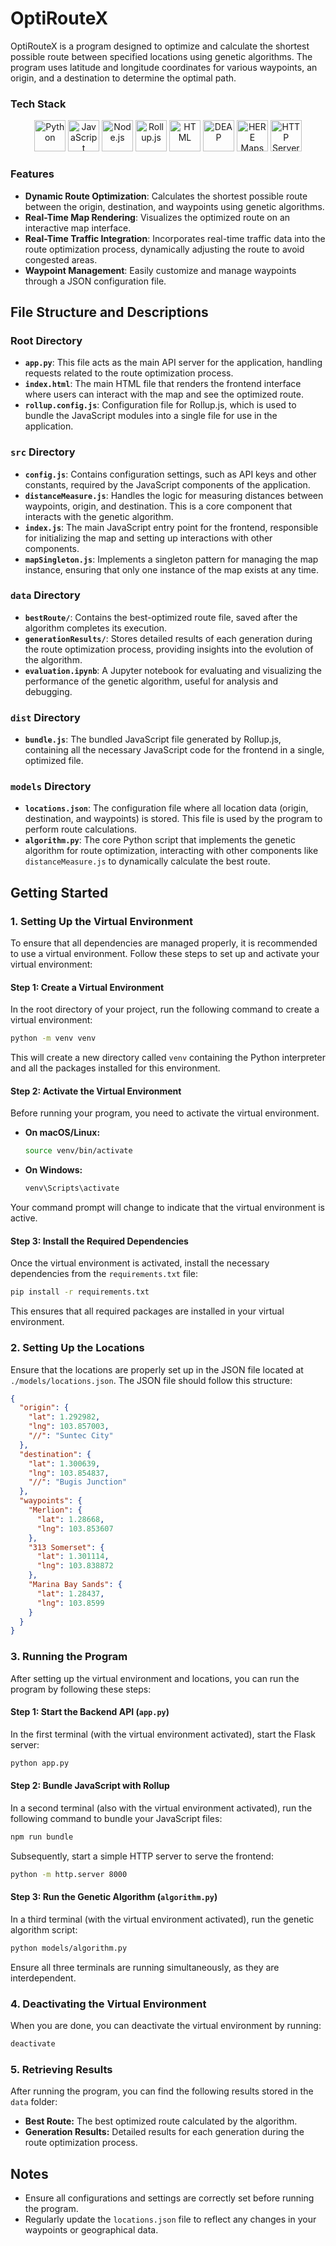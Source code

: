 # OptiRouteX

OptiRouteX is a program designed to optimize and calculate the shortest possible route between specified locations using genetic algorithms. The program uses latitude and longitude coordinates for various waypoints, an origin, and a destination to determine the optimal path.

### Tech Stack

<p align="center">
  <img src="https://img.shields.io/badge/-Python-333?style=flat&logo=python" alt="Python" height="50"/>
  <img src="https://img.shields.io/badge/-JavaScript-333?style=flat&logo=javascript" alt="JavaScript" height="50"/>
  <img src="https://img.shields.io/badge/-Node.js-333?style=flat&logo=node.js" alt="Node.js" height="50"/>
  <img src="https://img.shields.io/badge/-Rollup.js-333?style=flat&logo=rollup.js" alt="Rollup.js" height="50"/>
  <img src="https://img.shields.io/badge/-HTML-333?style=flat&logo=html5" alt="HTML" height="50"/>
  <img src="https://img.shields.io/badge/-DEAP-333?style=flat&logo=python" alt="DEAP" height="50"/>
  <img src="https://img.shields.io/badge/-HERE%20Maps%20API-333?style=flat&logo=here" alt="HERE Maps API" height="50"/>
  <img src="https://img.shields.io/badge/-HTTP%20Server-333?style=flat&logo=apache" alt="HTTP Server" height="50"/>
</p>

### Features

- **Dynamic Route Optimization**: Calculates the shortest possible route between the origin, destination, and waypoints using genetic algorithms.
- **Real-Time Map Rendering**: Visualizes the optimized route on an interactive map interface.
- **Real-Time Traffic Integration**: Incorporates real-time traffic data into the route optimization process, dynamically adjusting the route to avoid congested areas.
- **Waypoint Management**: Easily customize and manage waypoints through a JSON configuration file.

## File Structure and Descriptions

### Root Directory

- **`app.py`**: This file acts as the main API server for the application, handling requests related to the route optimization process.
- **`index.html`**: The main HTML file that renders the frontend interface where users can interact with the map and see the optimized route.
- **`rollup.config.js`**: Configuration file for Rollup.js, which is used to bundle the JavaScript modules into a single file for use in the application.

### `src` Directory

- **`config.js`**: Contains configuration settings, such as API keys and other constants, required by the JavaScript components of the application.
- **`distanceMeasure.js`**: Handles the logic for measuring distances between waypoints, origin, and destination. This is a core component that interacts with the genetic algorithm.
- **`index.js`**: The main JavaScript entry point for the frontend, responsible for initializing the map and setting up interactions with other components.
- **`mapSingleton.js`**: Implements a singleton pattern for managing the map instance, ensuring that only one instance of the map exists at any time.

### `data` Directory

- **`bestRoute/`**: Contains the best-optimized route file, saved after the algorithm completes its execution.
- **`generationResults/`**: Stores detailed results of each generation during the route optimization process, providing insights into the evolution of the algorithm.
- **`evaluation.ipynb`**: A Jupyter notebook for evaluating and visualizing the performance of the genetic algorithm, useful for analysis and debugging.

### `dist` Directory

- **`bundle.js`**: The bundled JavaScript file generated by Rollup.js, containing all the necessary JavaScript code for the frontend in a single, optimized file.

### `models` Directory

- **`locations.json`**: The configuration file where all location data (origin, destination, and waypoints) is stored. This file is used by the program to perform route calculations.
- **`algorithm.py`**: The core Python script that implements the genetic algorithm for route optimization, interacting with other components like `distanceMeasure.js` to dynamically calculate the best route.

## Getting Started

### 1. Setting Up the Virtual Environment

To ensure that all dependencies are managed properly, it is recommended to use a virtual environment. Follow these steps to set up and activate your virtual environment:

#### Step 1: Create a Virtual Environment

In the root directory of your project, run the following command to create a virtual environment:

```bash
python -m venv venv
```

This will create a new directory called `venv` containing the Python interpreter and all the packages installed for this environment.

#### Step 2: Activate the Virtual Environment

Before running your program, you need to activate the virtual environment.

- **On macOS/Linux:**

  ```bash
  source venv/bin/activate
  ```

- **On Windows:**
  ```bash
  venv\Scripts\activate
  ```

Your command prompt will change to indicate that the virtual environment is active.

#### Step 3: Install the Required Dependencies

Once the virtual environment is activated, install the necessary dependencies from the `requirements.txt` file:

```bash
pip install -r requirements.txt
```

This ensures that all required packages are installed in your virtual environment.

### 2. Setting Up the Locations

Ensure that the locations are properly set up in the JSON file located at `./models/locations.json`. The JSON file should follow this structure:

```json
{
  "origin": {
    "lat": 1.292982,
    "lng": 103.857003,
    "//": "Suntec City"
  },
  "destination": {
    "lat": 1.300639,
    "lng": 103.854837,
    "//": "Bugis Junction"
  },
  "waypoints": {
    "Merlion": {
      "lat": 1.28668,
      "lng": 103.853607
    },
    "313 Somerset": {
      "lat": 1.301114,
      "lng": 103.838872
    },
    "Marina Bay Sands": {
      "lat": 1.28437,
      "lng": 103.8599
    }
  }
}
```

### 3. Running the Program

After setting up the virtual environment and locations, you can run the program by following these steps:

#### Step 1: Start the Backend API (`app.py`)

In the first terminal (with the virtual environment activated), start the Flask server:

```bash
python app.py
```

#### Step 2: Bundle JavaScript with Rollup

In a second terminal (also with the virtual environment activated), run the following command to bundle your JavaScript files:

```bash
npm run bundle
```

Subsequently, start a simple HTTP server to serve the frontend:

```bash
python -m http.server 8000
```

#### Step 3: Run the Genetic Algorithm (`algorithm.py`)

In a third terminal (with the virtual environment activated), run the genetic algorithm script:

```bash
python models/algorithm.py
```

Ensure all three terminals are running simultaneously, as they are interdependent.

### 4. Deactivating the Virtual Environment

When you are done, you can deactivate the virtual environment by running:

```bash
deactivate
```

### 5. Retrieving Results

After running the program, you can find the following results stored in the `data` folder:

- **Best Route:** The best optimized route calculated by the algorithm.
- **Generation Results:** Detailed results for each generation during the route optimization process.

## Notes

- Ensure all configurations and settings are correctly set before running the program.
- Regularly update the `locations.json` file to reflect any changes in your waypoints or geographical data.
